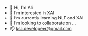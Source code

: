 - 👋 Hi, I’m Ali
- 👀 I’m interested in XAI
- 🌱 I’m currently learning NLP and XAI
- 💞️ I’m looking to collaborate on ...
- 📫 ksa.developeer@gmail.com
<!---
KSAXAI/KSAXAI is a ✨ special ✨ repository because its `README.md` (this file) appears on your GitHub profile.
You can click the Preview link to take a look at your changes.
--->
